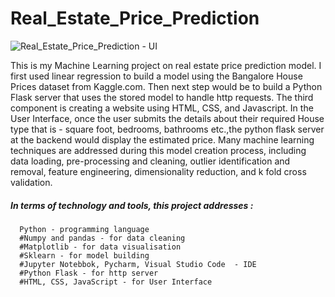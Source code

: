 # Real_Estate_Price_Prediction

![Real_Estate_Price_Prediction - UI](https://user-images.githubusercontent.com/101561391/227797374-8468fc27-9808-4036-8d2a-1c7af9b9b72c.png)


This is my Machine Learning project on real estate price prediction model. I first used linear regression to build a model using the Bangalore House Prices dataset from Kaggle.com. Then next step would be to build a Python Flask server that uses the stored model to handle http requests. The third component is creating a website using HTML, CSS, and Javascript. In the User Interface, once the user submits the details about their required House type that is - square foot, bedrooms, bathrooms etc.,the python flask server at the backend would display the estimated price. Many machine learning techniques are addressed during this model creation process, including data loading, pre-processing and cleaning, outlier identification and removal, feature engineering, dimensionality reduction, and k fold cross validation.


##### In terms of technology and tools, this project addresses :  

      Python - programming language 
      #Numpy and pandas - for data cleaning 
      #Matplotlib - for data visualisation 
      #Sklearn - for model building 
      #Jupyter Notebbok, Pycharm, Visual Studio Code  - IDE 
      #Python Flask - for http server 
      #HTML, CSS, JavaScript - for User Interface 
